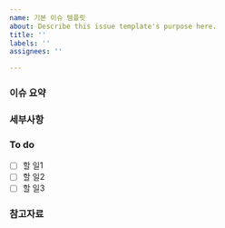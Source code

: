 ```yaml
---
name: 기본 이슈 템플릿
about: Describe this issue template's purpose here.
title: ''
labels: ''
assignees: ''

---
```


### 이슈 요약

### 세부사항

### To do
- [ ] 할 일1
- [ ] 할 일2
- [ ] 할 일3

### 참고자료
